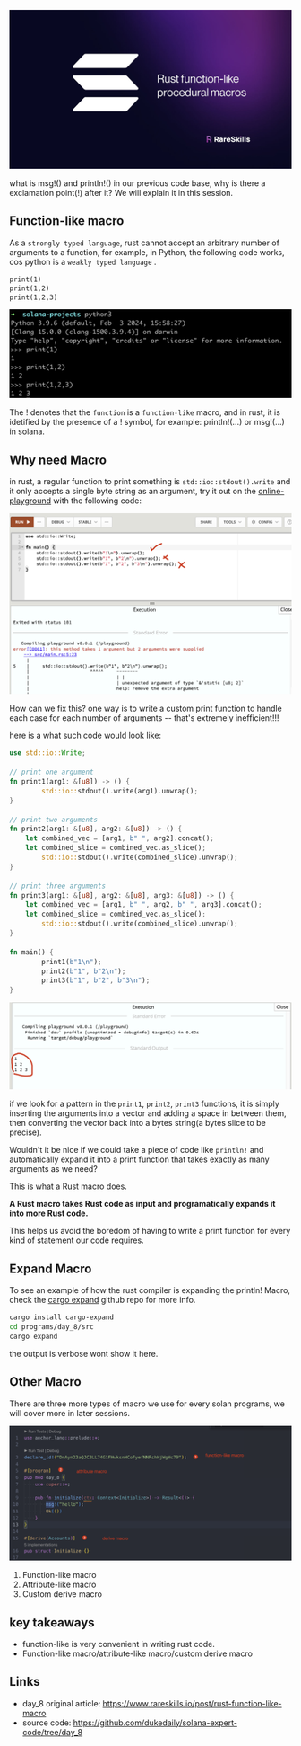 

![rust function-like macros](./assets/706568_60a26cb76a6b4396b529e8a4837d50fc~mv2.jpg)

what is msg!() and println!() in our previous code base, why is there a exclamation point(!) after it? We will explain it in this session.



## Function-like macro

As a `strongly typed language`, rust cannot accept an arbitrary number of arguments to a function, for example, in Python, the following code works, cos python is a `weakly typed language` .

```pyth
print(1)
print(1,2)
print(1,2,3)
```

![image-20240728162038985](./assets/image-20240728162038985.png)

The ! denotes that the `function` is a `function-like` macro, and in rust, it is idetified by the presence of a ! symbol, for example: println!(...) or msg!(...) in solana.



## Why need Macro

in rust, a regular function to print something is `std::io::stdout().write` and it only accepts a single byte string as an argument, try it out on the [online-playground](https://play.rust-lang.org/?version=stable&mode=debug&edition=2021) with the following code:

![image-20240728162715695](./assets/image-20240728162715695.png)

How can we fix this? one way is to write a custom print function to handle each case for each number of arguments -- that's extremely inefficient!!!

here is a what such code would look like:

```rust
use std::io::Write;

// print one argument
fn print1(arg1: &[u8]) -> () {
		std::io::stdout().write(arg1).unwrap();
}

// print two arguments
fn print2(arg1: &[u8], arg2: &[u8]) -> () {
    let combined_vec = [arg1, b" ", arg2].concat();
    let combined_slice = combined_vec.as_slice();
		std::io::stdout().write(combined_slice).unwrap();
}

// print three arguments
fn print3(arg1: &[u8], arg2: &[u8], arg3: &[u8]) -> () {
    let combined_vec = [arg1, b" ", arg2, b" ", arg3].concat();
    let combined_slice = combined_vec.as_slice();
		std::io::stdout().write(combined_slice).unwrap();
}

fn main() {
		print1(b"1\n");
		print2(b"1", b"2\n");
		print3(b"1", b"2", b"3\n");
}
```

![image-20240728163223806](./assets/image-20240728163223806.png)

if we look for a pattern in the `print1`, `print2`, `print3` functions, it is simply inserting the arguments into a vector and adding a space in between them, then converting the vector back into a bytes string(a bytes slice to be precise).



Wouldn't it be nice if we could take a piece of code like `println!` and automatically expand it into a print function that takes exactly as many arguments as we need?



This is what a Rust macro does.

**A Rust macro takes Rust code as input and programatically expands it into more Rust code.**

This helps us avoid the boredom of having to write a print function for every kind of statement our code requires.



## Expand Macro

To see an example of how the rust compiler is expanding the println! Macro, check the [cargo expand](https://github.com/dtolnay/cargo-expand) github repo for more info.

```sh
cargo install cargo-expand
cd programs/day_8/src
cargo expand
```

the output is verbose wont show it here.



## Other Macro

There are three more types of macro we use for every solan programs, we will cover more in later sessions.

![image-20240728164922514](./assets/image-20240728164922514.png)

1. Function-like macro
2. Attribute-like macro
3. Custom derive macro



## key takeaways

- function-like is very convenient in writing rust code.
- Function-like macro/attribute-like macro/custom derive macro



## Links

- day_8 original article: https://www.rareskills.io/post/rust-function-like-macro
- source code: https://github.com/dukedaily/solana-expert-code/tree/day_8